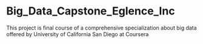# Big_Data_Capstone_Eglence_Inc
This project is final course of a comprehensive specialization about big data offered by University of California San Diego at Coursera
